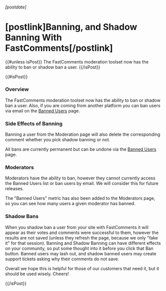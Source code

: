###### [postdate]
# [postlink]Banning, and Shadow Banning With FastComments[/postlink]

{{#unless isPost}}
The FastComments moderation toolset now has the ability to ban or shadow ban a user.
{{/isPost}}

{{#isPost}}

### Overview

The FastComments moderation toolset now has the ability to ban or shadow ban a user. Also, if you are coming from another
platform you can ban users via email on the <a href="https://fastcomments.com/auth/my-account/moderate-comments/banned-users" target="_blank">Banned Users</a> page.

### Side Effects of Banning

Banning a user from the Moderation page will also delete the corresponding comment whether you pick shadow banning or not.

All bans are currently permanent but can be undone via the <a href="https://fastcomments.com/auth/my-account/moderate-comments/banned-users" target="_blank">Banned Users</a> page.

### Moderators

Moderators have the ability to ban, however they cannot currently access the Banned Users list or ban users by email. We will consider this for future releases.

The "Banned Users" metric has also been added to the Moderators page, so you can see how many users a given moderator has banned.

### Shadow Bans

When you shadow ban a user from your site with FastComments it will appear as their votes and comments were successful to them, however the results are not saved (unless they refresh the page, because we only "fake it" for that session).
Banning and Shadow Banning can have different effects on your community, so put some thought into it before you click that Ban button. Banned users may lash out, and
shadow banned users may create support tickets asking why their comments do not save.

Overall we hope this is helpful for those of our customers that need it, but it should be used wisely. Cheers!

{{/isPost}}
